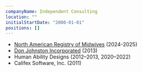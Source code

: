 ```yaml
---
companyName: Independent Consulting
location: ""
initialStartDate: "2000-01-01"
positions: []
---
```


- [North American Registry of Midwives](https://narm.org/) (2024-2025)
- [Don Johnston Incorporated](http://www.donjohnston.com/) (2013)
- Human Ability Designs<!-- http://www.humanabilitydesigns.com/ --> (2012–2013,
  2020–2022)
- Califex Software, Inc.<!-- http://www.califexsoftware.com/ --> (2011)
